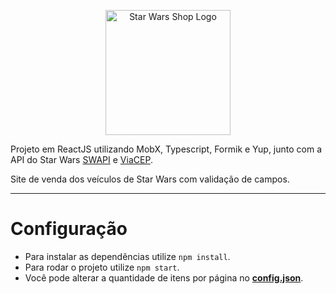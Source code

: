 <p align="center">
  <img height="200" src="https://pngimg.com/uploads/star_wars_logo/star_wars_logo_PNG43.png" alt="Star Wars Shop Logo"/>
</p>

Projeto em ReactJS utilizando MobX, Typescript, Formik e Yup, junto com a API do Star Wars [SWAPI](https://swapi.dev/about) e [ViaCEP](http://viacep.com.br).

Site de venda dos veículos de Star Wars com validação de campos.

<hr>

# Configuração

- Para instalar as dependências utilize `npm install`.
- Para rodar o projeto utilize `npm start`.
- Você pode alterar a quantidade de itens por página no **[config.json](https://github.com/MateusOFCZ/StarWarsShop/blob/master/src/Assets/config.json)**.
